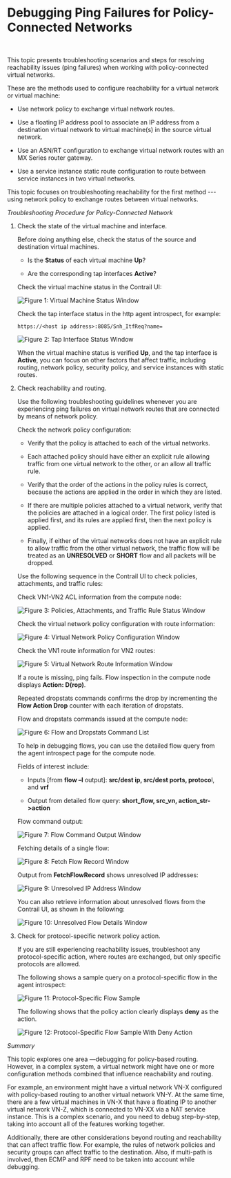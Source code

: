 # Debugging Ping Failures for Policy-Connected Networks

 

This topic presents troubleshooting scenarios and steps for resolving
reachability issues (ping failures) when working with policy-connected
virtual networks.

These are the methods used to configure reachability for a virtual
network or virtual machine:

-   Use network policy to exchange virtual network routes.

-   Use a floating IP address pool to associate an IP address from a
    destination virtual network to virtual machine(s) in the source
    virtual network.

-   Use an ASN/RT configuration to exchange virtual network routes with
    an MX Series router gateway.

-   Use a service instance static route configuration to route between
    service instances in two virtual networks.

This topic focuses on troubleshooting reachability for the first method
--- using network policy to exchange routes between virtual networks.

*Troubleshooting Procedure for Policy-Connected Network*

1.  <span id="jd0e35">Check the state of the virtual machine and
    interface.</span>

    Before doing anything else, check the status of the source and
    destination virtual machines.

    -   Is the **Status** of each virtual machine **Up**?

    -   Are the corresponding tap interfaces **Active**?

    Check the virtual machine status in the Contrail UI:

    ![Figure 1: Virtual Machine Status
    Window](documentation/images/s041980.gif)

    Check the tap interface status in the http agent introspect, for
    example:

    `https://<host ip address>:8085/Snh_ItfReq?name=`

    ![Figure 2: Tap Interface Status
    Window](documentation/images/s041981.gif)

    When the virtual machine status is verified **Up**, and the tap
    interface is **Active**, you can focus on other factors that affect
    traffic, including routing, network policy, security policy, and
    service instances with static routes.

2.  <span id="jd0e79">Check reachability and routing.</span>

    Use the following troubleshooting guidelines whenever you are
    experiencing ping failures on virtual network routes that are
    connected by means of network policy.

    Check the network policy configuration:

    -   Verify that the policy is attached to each of the virtual
        networks.

    -   Each attached policy should have either an explicit rule
        allowing traffic from one virtual network to the other, or an
        allow all traffic rule.

    -   Verify that the order of the actions in the policy rules is
        correct, because the actions are applied in the order in which
        they are listed.

    -   If there are multiple policies attached to a virtual network,
        verify that the policies are attached in a logical order. The
        first policy listed is applied first, and its rules are applied
        first, then the next policy is applied.

    -   Finally, if either of the virtual networks does not have an
        explicit rule to allow traffic from the other virtual network,
        the traffic flow will be treated as an **UNRESOLVED** or
        **SHORT** flow and all packets will be dropped.

    Use the following sequence in the Contrail UI to check policies,
    attachments, and traffic rules:

    Check VN1-VN2 ACL information from the compute node:

    ![Figure 3: Policies, Attachments, and Traffic Rule Status
    Window](documentation/images/s041982.gif)

    Check the virtual network policy configuration with route
    information:

    ![Figure 4: Virtual Network Policy Configuration
    Window](documentation/images/s041983.gif)

    Check the VN1 route information for VN2 routes:

    ![Figure 5: Virtual Network Route Information
    Window](documentation/images/s041984.gif)

    If a route is missing, ping fails. Flow inspection in the compute
    node displays **Action: D(rop)**.

    Repeated dropstats commands confirms the drop by incrementing the
    **Flow Action Drop** counter with each iteration of dropstats.

    Flow and dropstats commands issued at the compute node:

    ![Figure 6: Flow and Dropstats Command
    List](documentation/images/s041985.gif)

    To help in debugging flows, you can use the detailed flow query from
    the agent introspect page for the compute node.

    Fields of interest include:

    -   Inputs \[from **flow –l** output\]: **src/dest ip, src/dest
        ports, protoco**l, and **vrf**

    -   Output from detailed flow query: **short\_flow, src\_vn,
        action\_str-&gt;action**

    Flow command output:

    ![Figure 7: Flow Command Output
    Window](documentation/images/S041986.gif)

    Fetching details of a single flow:

    ![Figure 8: Fetch Flow Record
    Window](documentation/images/S041987.gif)

    Output from **FetchFlowRecord** shows unresolved IP addresses:

    ![Figure 9: Unresolved IP Address
    Window](documentation/images/S041988.gif)

    You can also retrieve information about unresolved flows from the
    Contrail UI, as shown in the following:

    ![Figure 10: Unresolved Flow Details
    Window](documentation/images/S041989.gif)

3.  <span id="jd0e192">Check for protocol-specific network policy
    action.</span>

    If you are still experiencing reachability issues, troubleshoot any
    protocol-specific action, where routes are exchanged, but only
    specific protocols are allowed.

    The following shows a sample query on a protocol-specific flow in
    the agent introspect:

    ![Figure 11: Protocol-Specific Flow
    Sample](documentation/images/S041991.gif)

    The following shows that the policy action clearly displays **deny**
    as the action.

    ![Figure 12: Protocol-Specific Flow Sample With Deny
    Action](documentation/images/S041992.gif)

*Summary*

This topic explores one area —debugging for policy-based routing.
However, in a complex system, a virtual network might have one or more
configuration methods combined that influence reachability and routing.

For example, an environment might have a virtual network VN-X configured
with policy-based routing to another virtual network VN-Y. At the same
time, there are a few virtual machines in VN-X that have a floating IP
to another virtual network VN-Z, which is connected to VN-XX via a NAT
service instance. This is a complex scenario, and you need to debug
step-by-step, taking into account all of the features working together.

Additionally, there are other considerations beyond routing and
reachability that can affect traffic flow. For example, the rules of
network policies and security groups can affect traffic to the
destination. Also, if multi-path is involved, then ECMP and RPF need to
be taken into account while debugging.

 
